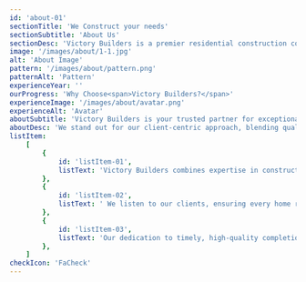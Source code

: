 ```yaml
---
id: 'about-01'
sectionTitle: 'We Construct your needs'
sectionSubtitle: 'About Us'
sectionDesc: 'Victory Builders is a premier residential construction company dedicated to crafting exceptional homes that bring our clients’ visions to life.'
image: '/images/about/1-1.jpg'
alt: 'About Image'
pattern: '/images/about/pattern.png'
patternAlt: 'Pattern'
experienceYear: ''
ourProgress: 'Why Choose<span>Victory Builders?</span>'
experienceImage: '/images/about/avatar.png'
experienceAlt: 'Avatar'
aboutSubtitle: 'Victory Builders is your trusted partner for exceptional residential construction.'
aboutDesc: 'We stand out for our client-centric approach, blending quality craftsmanship with flexible designs and energy-efficient features. '
listItem:
    [
        {
            id: 'listItem-01',
            listText: 'Victory Builders combines expertise in construction with personalized solutions.',
        },
        {
            id: 'listItem-02',
            listText: ' We listen to our clients, ensuring every home reflects their unique preferences',
        },
        {
            id: 'listItem-03',
            listText: 'Our dedication to timely, high-quality completion provides peace of mind throughout the process.',
        },
    ]
checkIcon: 'FaCheck'
---
```

